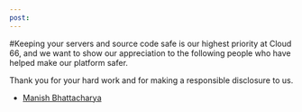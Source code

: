 ```yaml
---
post: 
---
```


#Keeping your servers and source code safe is our highest priority at Cloud 66, and we want to show our appreciation to the following people who have helped make our platform safer.

Thank you for your hard work and for making a responsible disclosure to us.

- [Manish Bhattacharya](http://manishbhattacharya.com/)
